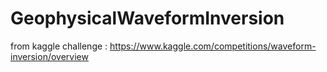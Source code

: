 # GeophysicalWaveformInversion
from kaggle challenge : https://www.kaggle.com/competitions/waveform-inversion/overview
